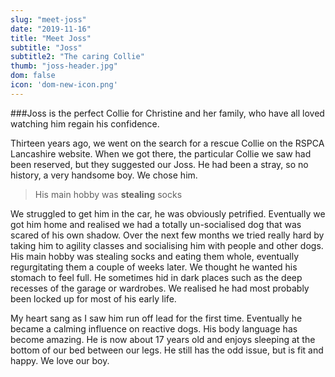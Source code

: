 ```yaml
---
slug: "meet-joss"
date: "2019-11-16"
title: "Meet Joss"
subtitle: "Joss"
subtitle2: "The caring Collie"
thumb: "joss-header.jpg"
dom: false
icon: 'dom-new-icon.png'
---
```


###Joss is the perfect Collie for Christine and her family, who have all loved watching him regain his confidence.  

Thirteen years ago, we went on the search for a rescue Collie on the RSPCA Lancashire website.  When we got there, the particular Collie we saw had been reserved, but they suggested our Joss. He had been a stray, so no history, a very handsome boy. We chose him. 

> His main hobby was **stealing** socks

We struggled to get him in the car, he was obviously petrified. Eventually we got him home and realised we had a totally un-socialised dog that was scared of his own shadow. Over the next few months we tried really hard by taking him to agility classes and socialising him with people and other dogs. His main hobby was stealing socks and eating them whole, eventually regurgitating them a couple of weeks later. We thought he wanted his stomach to feel full. He sometimes hid in dark places such as the deep recesses of the garage or wardrobes. We realised he had most probably been locked up for most of his early life. 

My heart sang as I saw him run off lead for the first time. Eventually he became a calming influence on reactive dogs. His body language has become amazing. He is now about 17 years old and enjoys sleeping at the bottom of our bed between our legs. He still has the odd issue, but is fit and happy. We love our boy. 
